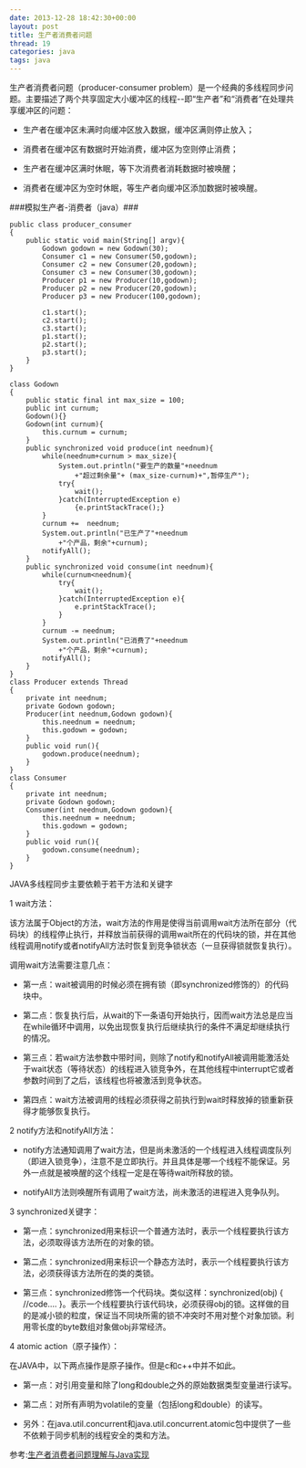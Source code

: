 ```yaml
---
date: 2013-12-28 18:42:30+00:00
layout: post
title: 生产者消费者问题
thread: 19
categories: java
tags: java
---
```


生产者消费者问题（producer-consumer problem）是一个经典的多线程同步问题。主要描述了两个共享固定大小缓冲区的线程--即“生产者”和“消费者”在处理共享缓冲区的问题：

- 生产者在缓冲区未满时向缓冲区放入数据，缓冲区满则停止放入；

- 消费者在缓冲区有数据时开始消费，缓冲区为空则停止消费；

- 生产者在缓冲区满时休眠，等下次消费者消耗数据时被唤醒；

- 消费者在缓冲区为空时休眠，等生产者向缓冲区添加数据时被唤醒。

###模拟生产者-消费者（java）###

	public class producer_consumer
	{
		public static void main(String[] argv){
			Godown godown = new Godown(30);
			Consumer c1 = new Consumer(50,godown);
			Consumer c2 = new Consumer(20,godown);
			Consumer c3 = new Consumer(30,godown);
			Producer p1 = new Producer(10,godown);
			Producer p2 = new Producer(20,godown);
			Producer p3 = new Producer(100,godown);
	
			c1.start();
			c2.start();
			c3.start();
			p1.start();
			p2.start();
			p3.start();
		}
	}
	
	class Godown
	{
		public static final int max_size = 100;
		public int curnum;
		Godown(){}
		Godown(int curnum){
			this.curnum = curnum;
		}
		public synchronized void produce(int neednum){
			while(neednum+curnum > max_size){
				System.out.println("要生产的数量"+neednum
					+"超过剩余量"+ (max_size-curnum)+",暂停生产");
				try{
					wait();
				}catch(InterruptedException e)
					{e.printStackTrace();}
			}
			curnum +=  neednum;
			System.out.println("已生产了"+neednum
				+"个产品，剩余"+curnum);
			notifyAll();
		}
		public synchronized void consume(int neednum){
			while(curnum<neednum){
				try{
					wait();
				}catch(InterruptedException e){
					e.printStackTrace();
				}
			}
			curnum -= neednum;
			System.out.println("已消费了"+neednum
				+"个产品，剩余"+curnum);
			notifyAll();
		}
	}
	class Producer extends Thread
	{
		private int neednum;
		private Godown godown;
		Producer(int neednum,Godown godown){
			this.neednum = neednum;
			this.godown = godown;
		}
		public void run(){
			godown.produce(neednum);
		}
	}
	class Consumer
	{
		private int neednum;
		private Godown godown;
		Consumer(int neednum,Godown godown){
			this.neednum = neednum;
			this.godown = godown;
		}
		public void run(){
			godown.consume(neednum);
		}
	}

JAVA多线程同步主要依赖于若干方法和关键字

1  wait方法：

该方法属于Object的方法，wait方法的作用是使得当前调用wait方法所在部分（代码块）的线程停止执行，并释放当前获得的调用wait所在的代码块的锁，并在其他线程调用notify或者notifyAll方法时恢复到竞争锁状态（一旦获得锁就恢复执行）。

调用wait方法需要注意几点：
 
- 第一点：wait被调用的时候必须在拥有锁（即synchronized修饰的）的代码块中。

- 第二点：恢复执行后，从wait的下一条语句开始执行，因而wait方法总是应当在while循环中调用，以免出现恢复执行后继续执行的条件不满足却继续执行的情况。

- 第三点：若wait方法参数中带时间，则除了notify和notifyAll被调用能激活处于wait状态（等待状态）的线程进入锁竞争外，在其他线程中interrupt它或者参数时间到了之后，该线程也将被激活到竞争状态。

- 第四点：wait方法被调用的线程必须获得之前执行到wait时释放掉的锁重新获得才能够恢复执行。

2  notify方法和notifyAll方法：

- notify方法通知调用了wait方法，但是尚未激活的一个线程进入线程调度队列（即进入锁竞争），注意不是立即执行。并且具体是哪一个线程不能保证。另外一点就是被唤醒的这个线程一定是在等待wait所释放的锁。
        
- notifyAll方法则唤醒所有调用了wait方法，尚未激活的进程进入竞争队列。


3 synchronized关键字：

- 第一点：synchronized用来标识一个普通方法时，表示一个线程要执行该方法，必须取得该方法所在的对象的锁。

- 第二点：synchronized用来标识一个静态方法时，表示一个线程要执行该方法，必须获得该方法所在的类的类锁。

- 第三点：synchronized修饰一个代码块。类似这样：synchronized(obj) { //code.... }。表示一个线程要执行该代码块，必须获得obj的锁。这样做的目的是减小锁的粒度，保证当不同块所需的锁不冲突时不用对整个对象加锁。利用零长度的byte数组对象做obj非常经济。

4 atomic action（原子操作）：
       
 在JAVA中，以下两点操作是原子操作。但是c和c++中并不如此。

- 第一点：对引用变量和除了long和double之外的原始数据类型变量进行读写。
 
- 第二点：对所有声明为volatile的变量（包括long和double）的读写。

- 另外：在java.util.concurrent和java.util.concurrent.atomic包中提供了一些不依赖于同步机制的线程安全的类和方法。

参考:[生产者消费者问题理解与Java实现](http://www.cnblogs.com/dennisit/archive/2013/02/25/2931573.html)